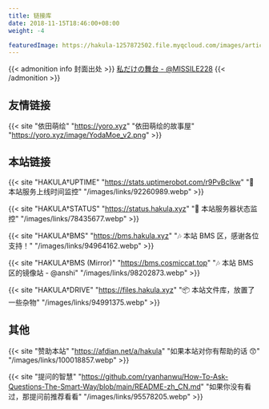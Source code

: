 ```yaml
---
title: 链接库
date: 2018-11-15T18:46:00+08:00
weight: -4

featuredImage: https://hakula-1257872502.file.myqcloud.com/images/article-covers/95120332.webp
---
```


{{< admonition info 封面出处 >}}
[私だけの舞台 - @MISSILE228](https://www.pixiv.net/artworks/95120332)
{{< /admonition >}}

## 友情链接

{{< site "依田萌绘" "https://yoro.xyz" "依田萌绘的故事屋" "https://yoro.xyz/image/YodaMoe_v2.png" >}}

## 本站链接

{{< site "HAKULA†UPTIME" "https://stats.uptimerobot.com/r9PvBclkw" "🤖 本站服务上线时间监控" "/images/links/92260989.webp" >}}

{{< site "HAKULA†STATUS" "https://status.hakula.xyz" "👀 本站服务器状态监控" "/images/links/78435677.webp" >}}

{{< site "HAKULA†BMS" "https://bms.hakula.xyz" "🎶 本站 BMS 区，感谢各位支持！" "/images/links/94964162.webp" >}}

{{< site "HAKULA†BMS (Mirror)" "https://bms.cosmiccat.top" "🎶 本站 BMS 区的镜像站 - @anshi" "/images/links/98202873.webp" >}}

{{< site "HAKULA†DRIVE" "https://files.hakula.xyz" "📦 本站文件库，放置了一些杂物" "/images/links/94991375.webp" >}}

## 其他

{{< site "赞助本站" "https://afdian.net/a/hakula" "如果本站对你有帮助的话 😙" "/images/links/100018857.webp" >}}

{{< site "提问的智慧" "https://github.com/ryanhanwu/How-To-Ask-Questions-The-Smart-Way/blob/main/README-zh_CN.md" "如果你没有看过，那提问前推荐看看" "/images/links/95578205.webp" >}}
